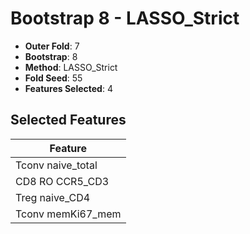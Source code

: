 # Bootstrap 8 - LASSO_Strict

- **Outer Fold**: 7
- **Bootstrap**: 8
- **Method**: LASSO_Strict
- **Fold Seed**: 55
- **Features Selected**: 4

## Selected Features

| Feature |
|---------|
| Tconv naive_total |
| CD8 RO CCR5_CD3 |
| Treg naive_CD4 |
| Tconv memKi67_mem |
